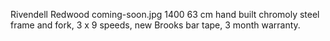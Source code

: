 Rivendell Redwood
coming-soon.jpg
1400
63 cm hand built chromoly steel frame and fork, 3 x 9 speeds, new Brooks bar tape, 3 month warranty.
